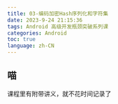 ```yaml
---
title: 03-编码加密Hash序列化和字符集
date: 2023-9-24 21:15:36
tags: Android 高级开发瓶颈突破系列课
categories: Android
toc: true
language: zh-CN
---
```


## 喵

课程里有附带讲义，就不花时间记录了
